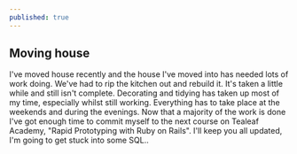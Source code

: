 ```yaml
---
published: true
---
```



## Moving house

I've moved house recently and the house I've moved into has needed lots of work doing. We've had to rip the kitchen out and rebuild it. It's taken a little while and still isn't complete. Decorating and tidying has taken up most of my time, especially whilst still working. Everything has to take place at the weekends and during the evenings. Now that a majority of the work is done I've got enough time to commit myself to the next course on Tealeaf Academy, "Rapid Prototyping with Ruby on Rails". I'll keep you all updated, I'm going to get stuck into some SQL..
